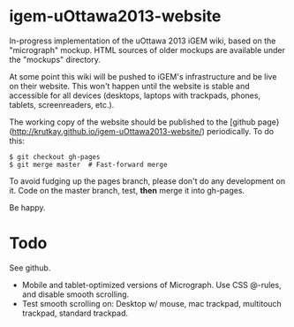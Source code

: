 igem-uOttawa2013-website
========================
In-progress implementation of the uOttawa 2013 iGEM wiki, based on the "micrograph" mockup. HTML sources of older mockups are available under the "mockups" directory.

At some point this wiki will be pushed to iGEM's infrastructure and be live on their website. This won't happen until the website is stable and accessible for all devices (desktops, laptops with trackpads, phones, tablets, screenreaders, etc.).

The working copy of the website should be published to the [github page}(http://krutkay.github.io/igem-uOttawa2013-website/) periodically. To do this:

	$ git checkout gh-pages
	$ git merge master  # Fast-forward merge

To avoid fudging up the pages branch, please don't do any development on it. Code on the master branch, test, **then** merge it into gh-pages.

Be happy.

Todo
====
See github.
- Mobile and tablet-optimized versions of Micrograph. Use CSS @-rules, and disable smooth scrolling.
- Test smooth scrolling on: Desktop w/ mouse, mac trackpad, multitouch trackpad, standard trackpad.